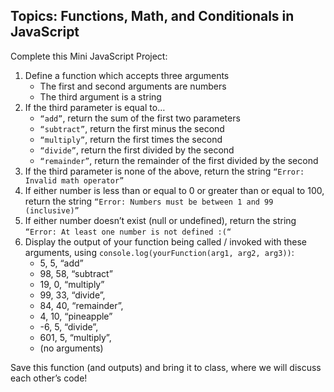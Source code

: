 ## Topics: Functions, Math, and Conditionals in JavaScript

Complete this Mini JavaScript Project:

1. Define a function which accepts three arguments
    - The first and second arguments are numbers
    - The third argument is a string
1. If the third parameter is equal to…
    - `“add”`, return the sum of the first two parameters
    - `“subtract”`, return the first minus the second
    - `“multiply”`, return the first times the second
    - `“divide”`, return the first divided by the second
    - `“remainder”`, return the remainder of the first divided by the second
1. If the third parameter is none of the above, return the string `“Error: Invalid math operator”`
1. If either number is less than or equal to 0 or greater than or equal to 100, return the string `“Error: Numbers must be between 1 and 99 (inclusive)”`
1. If either number doesn’t exist (null or undefined), return the string `“Error: At least one number is not defined :(“`
1. Display the output of your function being called / invoked with these arguments, using `console.log(yourFunction(arg1, arg2, arg3))`:
    - 5, 5, “add”
    - 98, 58, “subtract”
    - 19, 0, “multiply”
    - 99, 33, “divide”,
    - 84, 40, “remainder”,
    - 4, 10, “pineapple”
    - -6, 5, “divide”,
    - 601, 5, “multiply”,
    - (no arguments)

Save this function (and outputs) and bring it to class, where we will discuss each other’s code!
